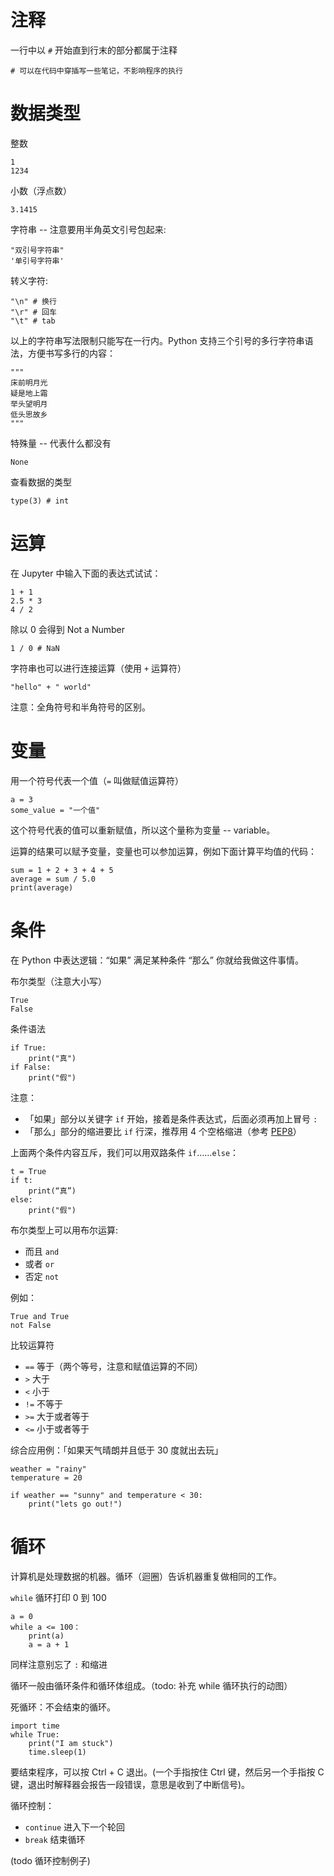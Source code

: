 # 注释

一行中以 `#` 开始直到行末的部分都属于注释

    # 可以在代码中穿插写一些笔记，不影响程序的执行

# 数据类型

整数

    1
    1234

小数（浮点数）

    3.1415

字符串 -- 注意要用半角英文引号包起来:

    "双引号字符串"
    '单引号字符串'

转义字符:

    "\n" # 换行
    "\r" # 回车
    "\t" # tab

以上的字符串写法限制只能写在一行内。Python 支持三个引号的多行字符串语法，方便书写多行的内容：

    """
    床前明月光
    疑是地上霜
    举头望明月
    低头思故乡
    """

特殊量 -- 代表什么都没有

    None

查看数据的类型

    type(3) # int

# 运算

在 Jupyter 中输入下面的表达式试试：

    1 + 1
    2.5 * 3
    4 / 2

除以 0 会得到 Not a Number

    1 / 0 # NaN

字符串也可以进行连接运算（使用 `+` 运算符）

    "hello" + " world"

注意：全角符号和半角符号的区别。

# 变量

用一个符号代表一个值（`=` 叫做赋值运算符）

    a = 3
    some_value = "一个值"

这个符号代表的值可以重新赋值，所以这个量称为变量 -- variable。

运算的结果可以赋予变量，变量也可以参加运算，例如下面计算平均值的代码：

    sum = 1 + 2 + 3 + 4 + 5
    average = sum / 5.0
    print(average)

# 条件

在 Python 中表达逻辑：“如果” 满足某种条件 “那么” 你就给我做这件事情。

布尔类型（注意大小写）

    True
    False

条件语法

    if True:
        print("真")
    if False:
        print("假")

注意：

- 「如果」部分以关键字 `if` 开始，接着是条件表达式，后面必须再加上冒号 `:`
- 「那么」部分的缩进要比 `if` 行深，推荐用 4 个空格缩进（参考 [PEP8](https://www.python.org/dev/peps/pep-0008/#indentation)）

上面两个条件内容互斥，我们可以用双路条件 `if`……`else`：

    t = True
    if t:
        print(“真”)
    else:
        print("假")

布尔类型上可以用布尔运算:

- 而且 `and`
- 或者 `or`
- 否定 `not`

例如：

    True and True
    not False

比较运算符

- `==` 等于（两个等号，注意和赋值运算的不同）
- `>` 大于
- `<` 小于
- `!=` 不等于
- `>=` 大于或者等于
- `<=` 小于或者等于

综合应用例：「如果天气晴朗并且低于 30 度就出去玩」

    weather = "rainy"
    temperature = 20

    if weather == "sunny" and temperature < 30:
        print("lets go out!")

# 循环

计算机是处理数据的机器。循环（迴圈）告诉机器重复做相同的工作。

`while` 循环打印 0 到 100

    a = 0
    while a <= 100：
        print(a)
        a = a + 1

同样注意别忘了 `:` 和缩进

循环一般由循环条件和循环体组成。（todo: 补充 while 循环执行的动图）

死循环：不会结束的循环。

    import time
    while True:
        print("I am stuck")
        time.sleep(1)

要结束程序，可以按 Ctrl + C 退出。(一个手指按住 Ctrl 键，然后另一个手指按 C 键，退出时解释器会报告一段错误，意思是收到了中断信号)。

循环控制：

- `continue` 进入下一个轮回
- `break` 结束循环

(todo 循环控制例子)
